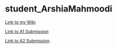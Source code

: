 # student_ArshiaMahmoodi

[Link to my Wiki](https://github.com/bcb420-2020/student_ArshiaMahmoodi/wiki)

[Link to A1 Submission](https://htmlpreview.github.io/?https://github.com/bcb420-2020/student_ArshiaMahmoodi/blob/master/Assignment1.html)

[Link to A2 Submission](https://htmlpreview.github.io/?https://github.com/bcb420-2020/student_ArshiaMahmoodi/blob/master/Assignment2.html)
